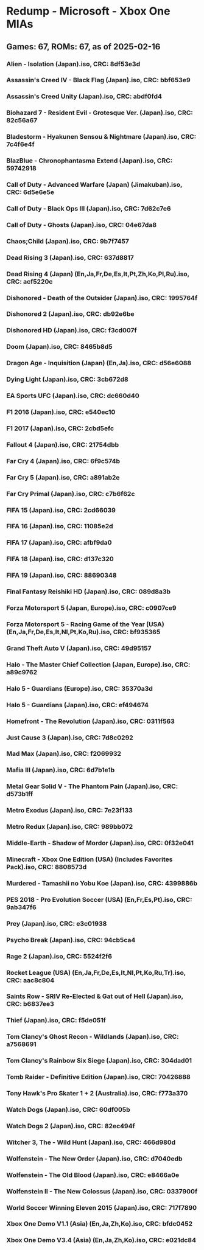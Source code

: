 # Redump - Microsoft - Xbox One MIAs
## Games: 67, ROMs: 67, as of 2025-02-16

### Alien - Isolation (Japan).iso, CRC: 8df53e3d
### Assassin's Creed IV - Black Flag (Japan).iso, CRC: bbf653e9
### Assassin's Creed Unity (Japan).iso, CRC: abdf0fd4
### Biohazard 7 - Resident Evil - Grotesque Ver. (Japan).iso, CRC: 82c56a67
### Bladestorm - Hyakunen Sensou & Nightmare (Japan).iso, CRC: 7c4f6e4f
### BlazBlue - Chronophantasma Extend (Japan).iso, CRC: 59742918
### Call of Duty - Advanced Warfare (Japan) (Jimakuban).iso, CRC: 6d5e6e5e
### Call of Duty - Black Ops III (Japan).iso, CRC: 7d62c7e6
### Call of Duty - Ghosts (Japan).iso, CRC: 04e67da8
### Chaos;Child (Japan).iso, CRC: 9b7f7457
### Dead Rising 3 (Japan).iso, CRC: 637d8817
### Dead Rising 4 (Japan) (En,Ja,Fr,De,Es,It,Pt,Zh,Ko,Pl,Ru).iso, CRC: acf5220c
### Dishonored - Death of the Outsider (Japan).iso, CRC: 1995764f
### Dishonored 2 (Japan).iso, CRC: db92e6be
### Dishonored HD (Japan).iso, CRC: f3cd007f
### Doom (Japan).iso, CRC: 8465b8d5
### Dragon Age - Inquisition (Japan) (En,Ja).iso, CRC: d56e6088
### Dying Light (Japan).iso, CRC: 3cb672d8
### EA Sports UFC (Japan).iso, CRC: dc660d40
### F1 2016 (Japan).iso, CRC: e540ec10
### F1 2017 (Japan).iso, CRC: 2cbd5efc
### Fallout 4 (Japan).iso, CRC: 21754dbb
### Far Cry 4 (Japan).iso, CRC: 6f9c574b
### Far Cry 5 (Japan).iso, CRC: a891ab2e
### Far Cry Primal (Japan).iso, CRC: c7b6f62c
### FIFA 15 (Japan).iso, CRC: 2cd66039
### FIFA 16 (Japan).iso, CRC: 11085e2d
### FIFA 17 (Japan).iso, CRC: afbf9da0
### FIFA 18 (Japan).iso, CRC: d137c320
### FIFA 19 (Japan).iso, CRC: 88690348
### Final Fantasy Reishiki HD (Japan).iso, CRC: 089d8a3b
### Forza Motorsport 5 (Japan, Europe).iso, CRC: c0907ce9
### Forza Motorsport 5 - Racing Game of the Year (USA) (En,Ja,Fr,De,Es,It,Nl,Pt,Ko,Ru).iso, CRC: bf935365
### Grand Theft Auto V (Japan).iso, CRC: 49d95157
### Halo - The Master Chief Collection (Japan, Europe).iso, CRC: a89c9762
### Halo 5 - Guardians (Europe).iso, CRC: 35370a3d
### Halo 5 - Guardians (Japan).iso, CRC: ef494674
### Homefront - The Revolution (Japan).iso, CRC: 0311f563
### Just Cause 3 (Japan).iso, CRC: 7d8c0292
### Mad Max (Japan).iso, CRC: f2069932
### Mafia III (Japan).iso, CRC: 6d7b1e1b
### Metal Gear Solid V - The Phantom Pain (Japan).iso, CRC: d573b1ff
### Metro Exodus (Japan).iso, CRC: 7e23f133
### Metro Redux (Japan).iso, CRC: 989bb072
### Middle-Earth - Shadow of Mordor (Japan).iso, CRC: 0f32e041
### Minecraft - Xbox One Edition (USA) (Includes Favorites Pack).iso, CRC: 8808573d
### Murdered - Tamashii no Yobu Koe (Japan).iso, CRC: 4399886b
### PES 2018 - Pro Evolution Soccer (USA) (En,Fr,Es,Pt).iso, CRC: 9ab347f6
### Prey (Japan).iso, CRC: e3c01938
### Psycho Break (Japan).iso, CRC: 94cb5ca4
### Rage 2 (Japan).iso, CRC: 5524f2f6
### Rocket League (USA) (En,Ja,Fr,De,Es,It,Nl,Pt,Ko,Ru,Tr).iso, CRC: aac8c804
### Saints Row - SRIV Re-Elected & Gat out of Hell (Japan).iso, CRC: b6837ee3
### Thief (Japan).iso, CRC: f5de051f
### Tom Clancy's Ghost Recon - Wildlands (Japan).iso, CRC: a7568691
### Tom Clancy's Rainbow Six Siege (Japan).iso, CRC: 304dad01
### Tomb Raider - Definitive Edition (Japan).iso, CRC: 70426888
### Tony Hawk's Pro Skater 1 + 2 (Australia).iso, CRC: f773a370
### Watch Dogs (Japan).iso, CRC: 60df005b
### Watch Dogs 2 (Japan).iso, CRC: 82ec494f
### Witcher 3, The - Wild Hunt (Japan).iso, CRC: 466d980d
### Wolfenstein - The New Order (Japan).iso, CRC: d7040edb
### Wolfenstein - The Old Blood (Japan).iso, CRC: e8466a0e
### Wolfenstein II - The New Colossus (Japan).iso, CRC: 0337900f
### World Soccer Winning Eleven 2015 (Japan).iso, CRC: 717f7890
### Xbox One Demo V1.1 (Asia) (En,Ja,Zh,Ko).iso, CRC: bfdc0452
### Xbox One Demo V3.4 (Asia) (En,Ja,Zh,Ko).iso, CRC: e021dc84
